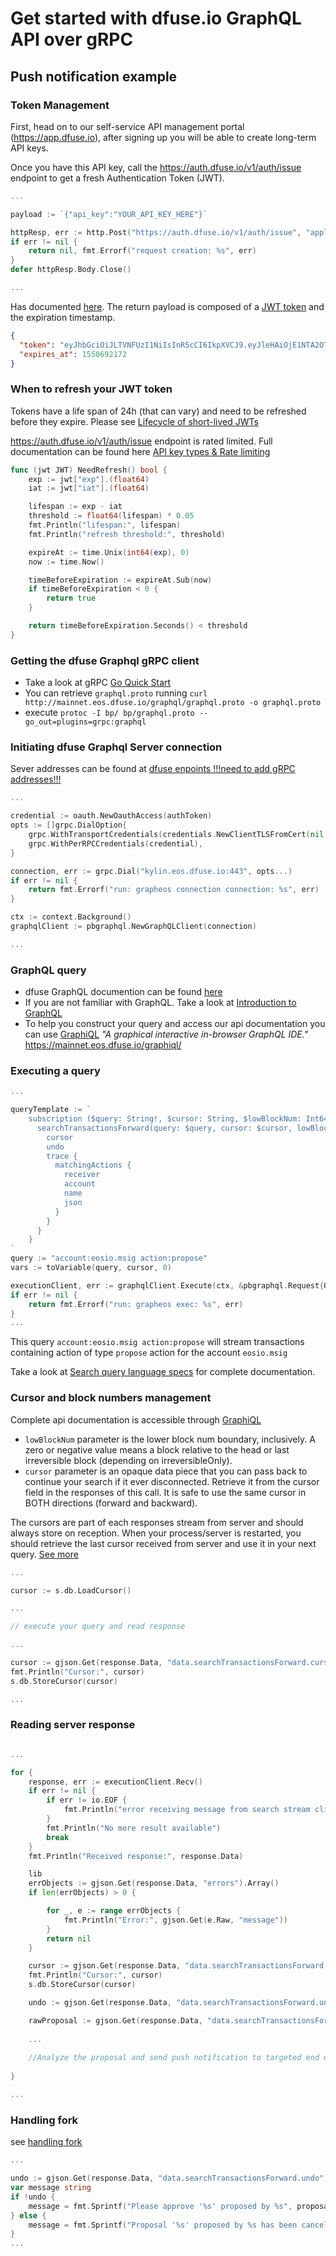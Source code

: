 # Get started with dfuse.io GraphQL API over gRPC

## Push notification example

### Token Management
First, head on to our self-service API management portal (https://app.dfuse.io), after signing up you will be able to create long-term API keys.

Once you have this API key, call the https://auth.dfuse.io/v1/auth/issue endpoint to get a fresh Authentication Token (JWT). 

```go
...

payload := `{"api_key":"YOUR_API_KEY_HERE"}`

httpResp, err := http.Post("https://auth.dfuse.io/v1/auth/issue", "application/json", bytes.NewBuffer([]byte(payload)))
if err != nil {
    return nil, fmt.Errorf("request creation: %s", err)
}
defer httpResp.Body.Close()

...

```

Has documented [here](https://docs.dfuse.io/#rest-api-post-https-auth-dfuse-io-v1-auth-issue). The return payload is composed of a [JWT token](https://jwt.io) and the expiration timestamp.
```json
{
  "token": "eyJhbGciOiJLTVNFUzI1NiIsInR5cCI6IkpXVCJ9.eyJleHAiOjE1NTA2OTIxNzIsImp0aSI6IjQ0Y2UzMDVlLWMyN2QtNGIzZS1iN2ExLWVlM2NlNGUyMDE1MyIsImlhdCI6MTU1MDYwNTc3MiwiaXNzIjoiZGZ1c2UuaW8iLCJzdWIiOiJ1aWQ6bWRmdXNlMmY0YzU3OTFiOWE3MzE1IiwidGllciI6ImVvc3EtdjEiLCJvcmlnaW4iOiJlb3NxLmFwcCIsInN0YmxrIjotMzYwMCwidiI6MX0.k1Y66nqBS7S6aSt-zyt24lPFiNfWiLPbICc89kxoDvTdyDnLuUK7JxuGru9_PbPf89QBipdldRZ_ajTwlbT-KQ",
  "expires_at": 1550692172
}
```
### When to refresh your JWT token
Tokens have a life span of 24h (that can vary) and need to be refreshed before they expire. Please see [Lifecycle of short-lived JWTs](https://docs.dfuse.io/#authentication)

https://auth.dfuse.io/v1/auth/issue endpoint is rated limited. Full documentation can be found here [API key types & Rate limiting](https://docs.dfuse.io/#authentication)
                                                                          

```go
func (jwt JWT) NeedRefresh() bool {
	exp := jwt["exp"].(float64)
	iat := jwt["iat"].(float64)

	lifespan := exp - iat
	threshold := float64(lifespan) * 0.05
	fmt.Println("lifespan:", lifespan)
	fmt.Println("refresh threshold:", threshold)

	expireAt := time.Unix(int64(exp), 0)
	now := time.Now()

	timeBeforeExpiration := expireAt.Sub(now)
	if timeBeforeExpiration < 0 {
		return true
	}

	return timeBeforeExpiration.Seconds() < threshold
}
```
### Getting the dfuse Graphql gRPC client
- Take a look at gRPC [Go Quick Start](https://grpc.io/docs/quickstart/go.html)
- You can retrieve `graphql.proto` running `curl http://mainnet.eos.dfuse.io/graphql/graphql.proto -o graphql.proto`
- execute `protoc -I bp/ bp/graphql.proto --go_out=plugins=grpc:graphql`

### Initiating dfuse Graphql Server connection
Sever addresses can be found at [dfuse enpoints !!!need to add gRPC addresses!!!](https://docs.dfuse.io/#endpoints)   
```go
...

credential := oauth.NewOauthAccess(authToken)
opts := []grpc.DialOption{
    grpc.WithTransportCredentials(credentials.NewClientTLSFromCert(nil, "")),
    grpc.WithPerRPCCredentials(credential),
}

connection, err := grpc.Dial("kylin.eos.dfuse.io:443", opts...)
if err != nil {
    return fmt.Errorf("run: grapheos connection connection: %s", err)
}

ctx := context.Background()
graphqlClient := pbgraphql.NewGraphQLClient(connection)

...
```
### GraphQL query
- dfuse GraphQL documention can be found [here](https://docs.dfuse.io/#graphql)
- If you are not familiar with GraphQL. Take a look at [Introduction to GraphQL](https://graphql.org/learn/) 
- To help you construct your query and access our api documentation you can use [GraphiQL](https://mainnet.eos.dfuse.io/graphiql/) _"A graphical interactive in-browser GraphQL IDE."_ 
https://mainnet.eos.dfuse.io/graphiql/
### Executing a query 
```go
...

queryTemplate := `
    subscription ($query: String!, $cursor: String, $lowBlockNum: Int64) {
      searchTransactionsForward(query: $query, cursor: $cursor, lowBlockNum: $lowBlockNum) {
        cursor
        undo
        trace {
          matchingActions {
            receiver
            account
            name
            json
          }
        }
      }
    }
`
query := "account:eosio.msig action:propose"
vars := toVariable(query, cursor, 0)

executionClient, err := graphqlClient.Execute(ctx, &pbgraphql.Request{Query: queryTemplate, Variables: vars})
if err != nil {
    return fmt.Errorf("run: grapheos exec: %s", err)
}
...
```
This query `account:eosio.msig action:propose` will stream transactions containing action of type `propose` action for the account `eosio.msig`

Take a look at [Search query language specs](https://docs.dfuse.io/#search-query-language-specs) for complete documentation.   
 
### Cursor and block numbers management
Complete api documentation is accessible through [GraphiQL](https://mainnet.eos.dfuse.io/graphiql/)
- `lowBlockNum` parameter is the lower block num boundary, inclusively. A zero or negative value means a block relative to the head or last irreversible block (depending on irreversibleOnly).
- `cursor` parameter is an opaque data piece that you can pass back to continue your search if it ever disconnected. Retrieve it from the cursor field in the responses of this call. It is safe to use the same cursor in BOTH directions (forward and backward).

The cursors are part of each responses stream from server and should always store on reception. When your process/server is restarted, you should retrieve the last cursor received from server and use it in your next query. [See more](https://docs.dfuse.io/#searching-through-graphql)
   
```go
...

cursor := s.db.LoadCursor()

... 

// execute your query and read response

...

cursor := gjson.Get(response.Data, "data.searchTransactionsForward.cursor").Str
fmt.Println("Cursor:", cursor)
s.db.StoreCursor(cursor)

...
```  
 
### Reading server response
```go

...

for {
    response, err := executionClient.Recv()
    if err != nil {
        if err != io.EOF {
            fmt.Println("error receiving message from search stream client:", err)
        }
        fmt.Println("No more result available")
        break
    }
    fmt.Println("Received response:", response.Data)

    lib
    errObjects := gjson.Get(response.Data, "errors").Array()
    if len(errObjects) > 0 {

        for _, e := range errObjects {
            fmt.Println("Error:", gjson.Get(e.Raw, "message"))
        }
        return nil
    }

    cursor := gjson.Get(response.Data, "data.searchTransactionsForward.cursor").Str
    fmt.Println("Cursor:", cursor)
    s.db.StoreCursor(cursor)

    undo := gjson.Get(response.Data, "data.searchTransactionsForward.undo").Bool()

    rawProposal := gjson.Get(response.Data, "data.searchTransactionsForward.trace.matchingActions.0.json").Raw
    
    ...
    
    //Analyze the proposal and send push notification to targeted end user
    
}

...
```    
### Handling fork

see [handling fork](https://docs.dfuse.io/#searching-through-graphql)

```go
...

undo := gjson.Get(response.Data, "data.searchTransactionsForward.undo").Bool()
var message string
if !undo {
    message = fmt.Sprintf("Please approve '%s' proposed by %s", proposal.Name, proposal.Proposer)
} else {
    message = fmt.Sprintf("Proposal '%s' proposed by %s has been cancel", proposal.Name, proposal.Proposer)
}
...
```
